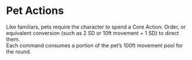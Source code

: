 # Pet Actions

Like familiars, pets require the character to spend a Core Action: Order, or equivalent conversion (such as 2 SD or 10ft movement + 1 SD) to direct them.  
Each command consumes a portion of the pet’s 100ft movement pool for the round.

